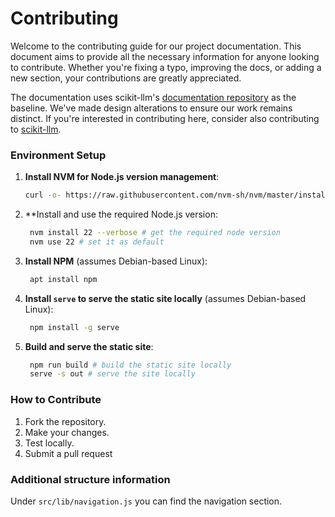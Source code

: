 # Contributing
Welcome to the contributing guide for our project documentation. This document aims to provide all the necessary information for anyone looking to contribute. Whether you're fixing a typo, improving the docs, or adding a new section, your contributions are greatly appreciated.

The documentation uses scikit-llm's [documentation repository](https://github.com/BeastByteAI/skllm-docs) as the baseline. We've made design alterations to ensure our work remains distinct. If you're interested in contributing here, consider also contributing to [scikit-llm](https://github.com/iryna-kondr/scikit-llm).

### Environment Setup

1. **Install NVM for Node.js version management**:
   ```bash
   curl -o- https://raw.githubusercontent.com/nvm-sh/nvm/master/install.sh | bash
   ```
2. **Install and use the required Node.js version:
   ```bash
    nvm install 22 --verbose # get the required node version
    nvm use 22 # set it as default
   ```
3. **Install NPM** (assumes Debian-based Linux):
   ```bash
    apt install npm
   ```
4. **Install `serve` to serve the static site locally** (assumes Debian-based Linux):
   ```bash
    npm install -g serve
   ```
4. **Build and serve the static site**:
   ```bash
    npm run build # build the static site locally
    serve -s out # serve the site locally
   ```
### How to Contribute
1. Fork the repository.
2. Make your changes.
3. Test locally.
4. Submit a pull request
### Additional structure information

Under `src/lib/navigation.js` you can find the navigation section.